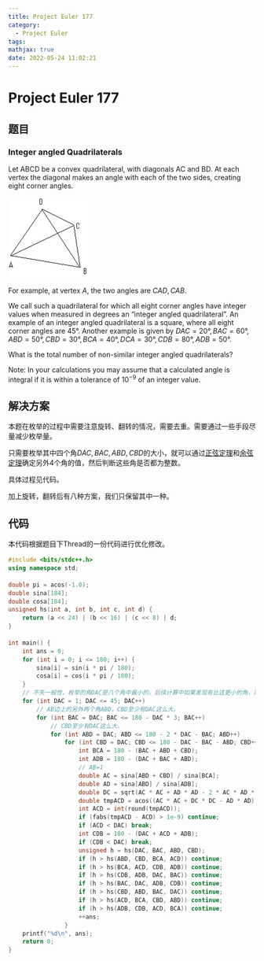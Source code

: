 ```yaml
---
title: Project Euler 177
category:
  - Project Euler
tags:
mathjax: true
date: 2022-05-24 11:02:21
---
```


<escape><!-- more --></escape>

# Project Euler 177

## 题目

### Integer angled Quadrilaterals

Let ABCD be a convex quadrilateral, with diagonals AC and BD. At each vertex the diagonal makes an angle with each of the two sides, creating eight corner angles.

![](../images/p177_quad.gif)

For example, at vertex $A$, the two angles are $CAD, CAB$.

We call such a quadrilateral for which all eight corner angles have integer values when measured in degrees an “integer angled quadrilateral”. An example of an integer angled quadrilateral is a square, where all eight corner angles are $45°$. Another example is given by $DAC = 20°, BAC = 60°, ABD = 50°, CBD = 30°, BCA = 40°, DCA = 30°, CDB = 80°, ADB = 50°$.

What is the total number of non-similar integer angled quadrilaterals?

Note: In your calculations you may assume that a calculated angle is integral if it is within a tolerance of $10^{-9}$ of an integer value.

## 解决方案

本题在枚举的过程中需要注意旋转、翻转的情况，需要去重。需要通过一些手段尽量减少枚举量。

只需要枚举其中四个角$DAC,BAC,ABD,CBD$的大小，就可以通过[正弦定理](https://mathworld.wolfram.com/LawofSines.html)和[余弦定理](https://mathworld.wolfram.com/LawofCosines.html)确定另外$4$个角的值，然后判断这些角是否都为整数。

具体过程见代码。

加上旋转，翻转后有八种方案，我们只保留其中一种。

## 代码

本代码根据题目下Thread的一份代码进行优化修改。

```C++
#include <bits/stdc++.h>
using namespace std;

double pi = acos(-1.0);
double sina[184];
double cosa[184];
unsigned hs(int a, int b, int c, int d) {
    return (a << 24) | (b << 16) | (c << 8) | d;
}

int main() {
    int ans = 0;
    for (int i = 0; i <= 180; i++) {
        sina[i] = sin(i * pi / 180);
        cosa[i] = cos(i * pi / 180);
    }
    // 不失一般性，枚举的角DAC是八个角中最小的。后续计算中如果发现有比这更小的角，则直接跳出循环。
    for (int DAC = 1; DAC <= 45; DAC++)
        // AB边上的另外两个角ABD，CBD至少有DAC这么大。
        for (int BAC = DAC; BAC <= 180 - DAC * 3; BAC++)
            // CBD至少有DAC这么大。
            for (int ABD = DAC; ABD <= 180 - 2 * DAC - BAC; ABD++)
                for (int CBD = DAC; CBD <= 180 - DAC - BAC - ABD; CBD++) {
                    int BCA = 180 - (BAC + ABD + CBD);
                    int ADB = 180 - (DAC + BAC + ABD);
                    // AB=1
                    double AC = sina[ABD + CBD] / sina[BCA];
                    double AD = sina[ABD] / sina[ADB];
                    double DC = sqrt(AC * AC + AD * AD - 2 * AC * AD * cosa[DAC]);
                    double tmpACD = acos((AC * AC + DC * DC - AD * AD) / (2 * AC * DC)) * 180 / pi;
                    int ACD = int(round(tmpACD));
                    if (fabs(tmpACD - ACD) > 1e-9) continue;
                    if (ACD < DAC) break;
                    int CDB = 180 - (DAC + ACD + ADB);
                    if (CDB < DAC) break;
                    unsigned h = hs(DAC, BAC, ABD, CBD);
                    if (h > hs(ABD, CBD, BCA, ACD)) continue;
                    if (h > hs(BCA, ACD, CDB, ADB)) continue;
                    if (h > hs(CDB, ADB, DAC, BAC)) continue;
                    if (h > hs(BAC, DAC, ADB, CDB)) continue;
                    if (h > hs(CBD, ABD, BAC, DAC)) continue;
                    if (h > hs(ACD, BCA, CBD, ABD)) continue;
                    if (h > hs(ADB, CDB, ACD, BCA)) continue;
                    ++ans;
                }
    printf("%d\n", ans);
    return 0;
}

```
